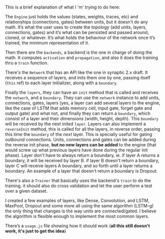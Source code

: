 This is a brief explanation of what I 'm' trying to do here:

The `Engine` just holds the values (states, weights, traces, etc) and relationships (connections, gates) between units, but it doesn’t do any math. It’s what the user uses to create the topology (add units, layers, connections, gates) and it’s what can be persisted and passed around, cloned, or whatever. It’s what holds the behaviour of the network once it’s trained, the minimum representation of it.

Then there are the `backends`, a backend is the one in charge of doing the math. It computes `activation` and `propagation`, and also it does the training thru a `train` function.

There's the `Network` that has an API like the one in synaptic 2.x draft. It receives a sequence of layers, and inits them one by one, passing itself (`this` ref) to each layer initializer, along with a `boundary`.

Finally the `layers`, they can have an `init` method that is called and receives the `network`, and a `boundary`. They can use the `network` instance to add units, connections, gates, layers (yes, a layer can add several layers to the engine, like the case of LSTM that adds memory cell, input gate, forget gate and output gate) and what not, and finally they can return a `boundary`, which consist of a layer and their dimensions (width, height, depth). This `boundary` will be received by the next inited `layer`. Layers can also implement a `reverseInit` method, this is called for all the layers, in reverse order, passing this time the `boundary` of the _next_ layer. This is specially useful for gating outbound connections. Units, connections and gates can be added during the reverse init phase, **but no new layers can be added** to the engine (that would screw up what previous layers have done during the regular init phase). Layer don't have to always return a boundary, ie. if layer A returns a boundary, it will be received by layer B. if layer B doesn't return a boundary, layer C will receive layers A boundary, and so forth until a layer returns a boundary. An example of a layer that doesn't return a boundary is Dropout.

There's also a `Trainer` that basically uses the backend's `train` to do the training, it should also do cross validation and let the user perform a test over a given dataset.

I created a few examples of layers, like Dense, Convolution, and LSTM, MaxPool, Dropout and some more all using the same algorithm (LSTM-g) the only thing that changes is the way units are connected/gated. I believe the algorithm is flexible enough to implement the most common layers.

There’s a `usage.js` file showing how it should work (**all this still doesn't work, it's just to get the idea**)

